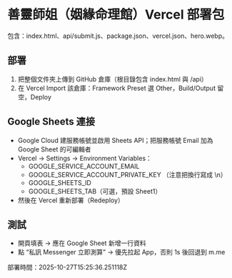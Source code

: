 # 善靈師姐（姻緣命理館）Vercel 部署包

包含：index.html、api/submit.js、package.json、vercel.json、hero.webp。

## 部署
1) 把整個文件夾上傳到 GitHub 倉庫（根目錄包含 index.html 與 /api）
2) 在 Vercel Import 該倉庫：Framework Preset 選 Other，Build/Output 留空，Deploy

## Google Sheets 連接
- Google Cloud 建服務帳號並啟用 Sheets API；把服務帳號 Email 加為 Google Sheet 的可編輯者
- Vercel → Settings → Environment Variables：
  - GOOGLE_SERVICE_ACCOUNT_EMAIL
  - GOOGLE_SERVICE_ACCOUNT_PRIVATE_KEY  （注意把換行寫成 \n）
  - GOOGLE_SHEETS_ID
  - GOOGLE_SHEETS_TAB（可選，預設 Sheet1）
- 然後在 Vercel 重新部署（Redeploy）

## 測試
- 開頁填表 → 應在 Google Sheet 新增一行資料
- 點 “私訊 Messenger 立即測算” → 優先拉起 App，否則 1s 後回退到 m.me

部署時間：2025-10-27T15:25:36.251118Z
